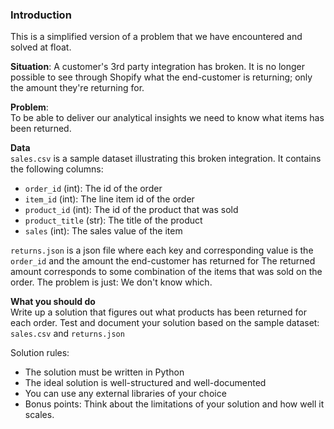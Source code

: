 ### Introduction
This is a simplified version of a problem that we have encountered and solved at float.

**Situation**: A customer's 3rd party integration has broken. 
It is no longer possible to see through Shopify what the end-customer is returning; only the amount they're returning for.

**Problem**: <br>
To be able to deliver our analytical insights we need to know what items has been returned.

**Data** <br>
`sales.csv` is a sample dataset illustrating this broken integration.
It contains the following columns:
* `order_id` (int): The id of the order
* `item_id` (int): The line item id of the order
* `product_id` (int): The id of the product that was sold
* `product_title` (str): The title of the product
* `sales` (int): The sales value of the item

`returns.json` is a json file where each key and corresponding value is the `order_id` and the amount the end-customer has returned for
The returned amount corresponds to some combination of the items that was sold on the order.
The problem is just: We don't know which.

**What you should do** <br>
Write up a solution that figures out what products has been returned for each order.
Test and document your solution based on the sample dataset: `sales.csv` and `returns.json`

Solution rules:
* The solution must be written in Python
* The ideal solution is well-structured and well-documented
* You can use any external libraries of your choice
* Bonus points: Think about the limitations of your solution and how well it scales.
